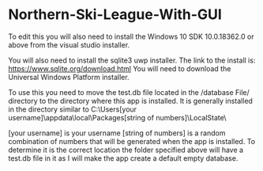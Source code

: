 # Northern-Ski-League-With-GUI

To edit this you will also need to install the Windows 10 SDK 10.0.18362.0 or above from the visual studio installer.

You will also need to install the sqlite3 uwp installer.  The link to the install is: https://www.sqlite.org/download.html
You will need to download the Universal Windows Platform installer.

To use this you need to move the test.db file located in the /database File/ directory to the directory where this app is installed.  It is generally installed in the directory similar to
C:\Users\[your username]\appdata\local\Packages\[string of numbers]\LocalState\

[your username] is your username
[string of numbers] is a random combination of numbers that will be generated when the app is installed.  To determine it is the correct location the folder specified above will 
have a test.db file in it as I will make the app create a default empty database.
